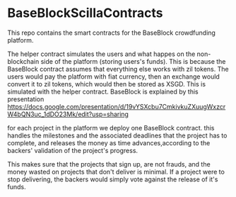 # BaseBlockScillaContracts
This repo contains the smart contracts for the BaseBlock crowdfunding platform. 

The helper contract simulates the users and what happes on the non-blockchain side of the platform (storing users's funds).
This is because the BaseBlock contract assumes that everything else works with zil tokens. The users would pay the platform with
fiat currency, then an exchange would convert it to zil tokens, which would then be stored as XSGD. This is simulated with 
the helper contract. 
BaseBlock is explained by this presentation 
https://docs.google.com/presentation/d/19vYSXcbu7CmkivkuZXuugWxzcrW4bQN3uc_1dDO23Mk/edit?usp=sharing

for each project in the platform we deploy one BaseBlock contract. this handles the milestones and the associated deadlines that 
the project has to complete, and releases the money as time advances,according to the backers' validation of the project's progress.

This makes sure that the projects that sign up, are not frauds, and the money wasted on projects that don't deliver is minimal.
If a project were to stop delivering, the backers would simply vote against the release of it's funds. 
